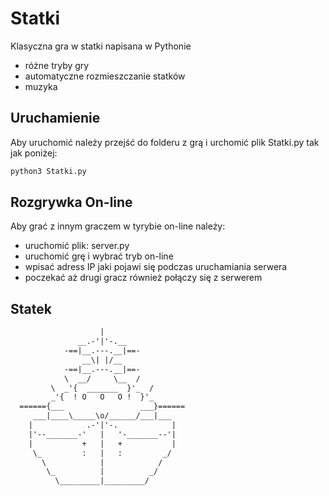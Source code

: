 # Statki

Klasyczna gra w statki napisana w Pythonie

- różne tryby gry
- automatyczne rozmieszczanie statków
- muzyka

## Uruchamienie

Aby uruchomić należy przejść do folderu z grą i urchomić plik Statki.py tak jak poniżej:

```txt
python3 Statki.py
```

## Rozgrywka On-line

Aby grać z innym graczem w tyrybie on-line należy:

- uruchomić plik: server.py
- uruchomić grę i wybrać tryb on-line
- wpisać adress IP jaki pojawi się podczas uruchamiania serwera
- poczekać aż drugi gracz również połączy się z serwerem

## Statek

```txt
                    |
               __.-'|'-.__
            -==|__.---.__|==-
                __\| |/__
            -==|__.---.__|==-
            \  __/     \__  /
         \  _'{  _______  }'_  /
         _'{  ! O   O   O !  }'_
  ======{___                 ___}======
     ___|____\_____\o/______/___|___
    |            .-'|'-.            |
    |'--_______-'   |   '-_______--'|
    |           +   |   +           |
     \_         :   |   :         _/
       \            |            /
        \_          |          _/
          \_________|_________/
```
